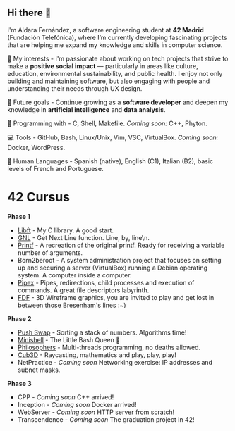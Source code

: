 ## Hi there 👋

I'm Aldara Fernández, a software engineering student at **42 Madrid** (Fundación Telefónica), where I’m currently developing fascinating projects that are helping me expand my knowledge and skills in computer science.

🔭 My interests - I'm passionate about working on tech projects that strive to make a **positive social impact** — particularly in areas like culture, education, environmental sustainability, and public health. I enjoy not only building and maintaining software, but also engaging with people and understanding their needs through UX design.
  
🌱 Future goals - Continue growing as a **software developer** and deepen my knowledge in **artificial intelligence** and **data analysis**.

👯 Programming with - C, Shell, Makefile. *Coming soon:* C++, Phyton.

💻 Tools - GitHub, Bash, Linux/Unix, Vim, VSC, VirtualBox. *Coming soon:* Docker, WordPress.

🥰 Human Languages - Spanish (native), English (C1), Italian (B2), basic levels of French and Portuguese.


# 42 Cursus

**Phase 1**
* [Libft](https://github.com/aldferna/42Cursus_Functions) - My C library. A good start.
* [GNL](https://github.com/aldferna/42Cursus_Functions) - Get Next Line function. Line, by, line\n.
* [Printf](https://github.com/aldferna/42Cursus_Functions) - A recreation of the original printf. Ready for receiving a variable number of arguments.
* Born2beroot - A system administration project that focuses on setting up and securing a server (VirtualBox) running a Debian operating system. A computer inside a computer.
* [Pipex](https://github.com/aldferna/Pipex) - Pipes, redirections, child processes and execution of commands. A great file descriptors labyrinth.
* [FDF](https://github.com/aldferna/FDF) - 3D Wireframe graphics, you are invited to play and get lost in between those Bresenham's lines :~)

**Phase 2**
* [Push Swap](https://github.com/aldferna/Push_Swap) - Sorting a stack of numbers. Algorithms time!
* [Minishell](https://github.com/aldferna/MiniShell) - The Little Bash Queen 👑
* [Philosophers](https://github.com/aldferna/Philosophers) - Multi-threads programming, no deaths allowed.
* [Cub3D](https://github.com/aldferna/Cub3D) - Raycasting, mathematics and play, play, play!
* NetPractice - *Coming soon* Networking exercise: IP addresses and subnet masks.

**Phase 3**
* CPP - *Coming soon* C++ arrived!
* Inception - *Coming soon* Docker arrived!
* WebServer - *Coming soon* HTTP server from scratch!
* Transcendence - *Coming soon* The graduation project in 42!
  
<!--
**aldferna/aldferna** is a ✨ _special_ ✨ repository because its `README.md` (this file) appears on your GitHub profile.

Here are some ideas to get you started:

- 🔭 I’m currently working on ...
- 🌱 I’m currently learning ...
- 👯 I’m looking to collaborate on ...
- 🤔 I’m looking for help with ...
- 💬 Ask me about ...
- 📫 How to reach me: ...
- 😄 Pronouns: ...
- ⚡ Fun fact: ...
-->
